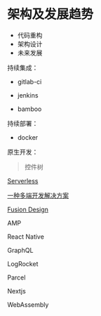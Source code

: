 # 架构及发展趋势

- 代码重构
- 架构设计
- 未来发展

持续集成：

- gitlab-ci

- jenkins

- bamboo

持续部署：

- docker

原生开发：

> 控件树

[Serverless](https://zhuanlan.zhihu.com/p/84054729)

[一种多端开发解决方案](https://developer.aliyun.com/article/723900?utm_content=g_1000198518)

[Fusion Design](https://fusion.design/) 

AMP

React Native

GraphQL

LogRocket

Parcel

Nextjs

WebAssembly
